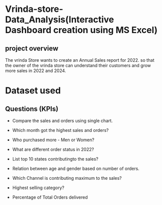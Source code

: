 # Vrinda-store-Data_Analysis(Interactive Dashboard creation using MS Excel)
## project overview
The vrinda Store wants to create an Annual Sales report for 2022. so that the owner of the vrinda store can understand their customers and grow more sales in 2022 and 2024.
# Dataset used


## Questions (KPIs)

- Compare the sales and orders using single chart.

- Which month got the highest sales and orders?

- Who purchased more - Men or Women?

- What are different order status in 2022?

- List top 10 states contributingto the sales?

- Relation between age and gender based on number of orders.

- Which Channel is contributing maximum to the sales?

- Highest selling category?

- Percentage of Total Orders delivered
